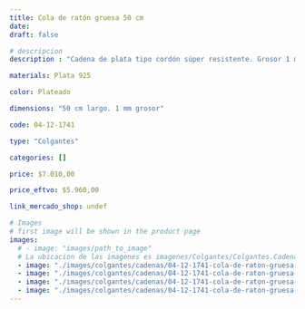 ```yaml
---
title: Cola de ratón gruesa 50 cm
date: 
draft: false

# descripcion
description : "Cadena de plata tipo cordón súper resistente. Grosor 1 mm. Ideal para dijes importantes y para uso hombres. Cierre tipo mosquetón"

materials: Plata 925

color: Plateado

dimensions: "50 cm largo. 1 mm grosor"

code: 04-12-1741

type: "Colgantes"

categories: []

price: $7.010,00

price_eftvo: $5.960,00

link_mercado_shop: undef

# Images
# first image will be shown in the product page
images:
  # - image: "images/path_to_image"
  # La ubicacion de las imagenes es imagenes/Colgantes/Colgantes.Cadenas/04-12-1741-cola-de-raton-gruesa-50-cm
  - image: "./images/colgantes/cadenas/04-12-1741-cola-de-raton-gruesa-50-cm_a(1).jpg"
  - image: "./images/colgantes/cadenas/04-12-1741-cola-de-raton-gruesa-50-cm_a.jpg"
  - image: "./images/colgantes/cadenas/04-12-1741-cola-de-raton-gruesa-50-cm_b.jpg"
  - image: "./images/colgantes/cadenas/04-12-1741-cola-de-raton-gruesa-50-cm_c.jpg"
---
```

